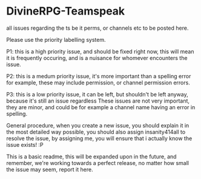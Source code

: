 DivineRPG-Teamspeak
===================

all issues regarding the ts be it perms, or channels etc to be posted here.

Please use the priority labelling system.

P1: this is a high priority issue, and should be fixed right now, this will mean it is frequently occuring, and is
a nuisance for whomever encounters the issue.

P2: this is a medum priority issue, it's more important than a spelling error for example, these may include permission, 
or channel permission errors.

P3: this is a low priority issue, it can be left, but shouldn't be left anyway, because it's still an issue regardless
These issues are not very important, they are minor, and could be for example a channel name having an error in spelling.

General procedure, when you create a new issue, you should explain it in the most detailed way possible, you should
also assign insanity414all to resolve the issue, by assigning me, you will ensure that i actually know the issue exists! :P

This is a basic readme, this will be expanded upon in the future, and remember, we're working towards a 
perfect release, no matter how small the issue may seem, report it here.
